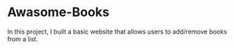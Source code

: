 # Awasome-Books
In this project, I built a basic website that allows users to add/remove books from a list.
